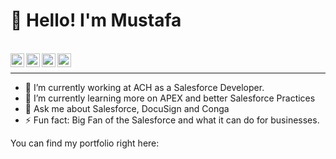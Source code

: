 
# **👋 Hello! I'm Mustafa**

<br>
<div align= "right">
  <a href="https://www.instagram.com/travelsofmozzy/">
   <img align="left" alt="Mustafa's Instagram" width="22px" src="https://raw.githubusercontent.com/hussainweb/hussainweb/main/icons/instagram.png" />
  </a>
  <a href="https://discord.gg/travelsofmozzy">
   <img align="left" alt="Mustafa's Discord" width="22px" src="https://raw.githubusercontent.com/peterthehan/peterthehan/master/assets/discord.svg" />
  </a>
  <a href="https://twitter.com/travelsofmozzy">
    <img align="left" alt="Mustafa Ahmed | Twitter" width="22px" src="https://raw.githubusercontent.com/peterthehan/peterthehan/master/assets/twitter.svg" />
  </a>
  <a href="https://www.linkedin.com/in/msalesforce/">
    <img align="left" alt="Mustafa's LinkedIN" width="22px" src="https://raw.githubusercontent.com/peterthehan/peterthehan/master/assets/linkedin.svg" />
  </a>
</div>
</br>

-------------------------------------------------------------------------------------------------------------------------------------------------------------

- 🔭 I’m currently working at ACH as a Salesforce Developer.
- 🌱 I’m currently learning more on APEX and better Salesforce Practices
- 💬 Ask me about Salesforce, DocuSign and Conga
- ⚡ Fun fact: Big Fan of the Salesforce and what it can do for businesses.



You can find my portfolio right here: 

